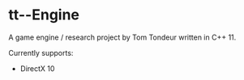 tt--Engine
==========
A game engine / research project by Tom Tondeur written in C++ 11.  

Currently supports:
- DirectX 10
